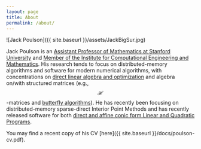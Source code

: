 ```yaml
---
layout: page
title: About
permalink: /about/
---
```


![Jack Poulson]({{ site.baseurl }}/assets/JackBigSur.jpg)

Jack Poulson is an 
[Assistant Professor of Mathematics at Stanford University](http://mathematics.stanford.edu/people/name/jack/) and 
[Member of the Institute for Computational Engineering and Mathematics](http://icme.stanford.edu/people/jack-poulson).
His research tends to focus on distributed-memory algorithms and 
software for modern numerical algorithms, with concentrations on 
[direct linear algebra and optimization](http://libelemental.org) and algebra
on/with structured matrices
(e.g., $$ \mathcal{H} $$-matrices and [butterfly algorithms](http://github.com/poulson/dist-butterfly)).
He has recently been focusing on distributed-memory sparse-direct 
Interior Point Methods and has recently released software for both [direct and
affine conic form Linear and Quadratic Programs](https://github.com/elemental/Elemental/commit/6bafd25173672a92791832e5397898ad36aff7cd).

You may find a recent copy of his CV [here]({{ site.baseurl }}/docs/poulson-cv.pdf).
